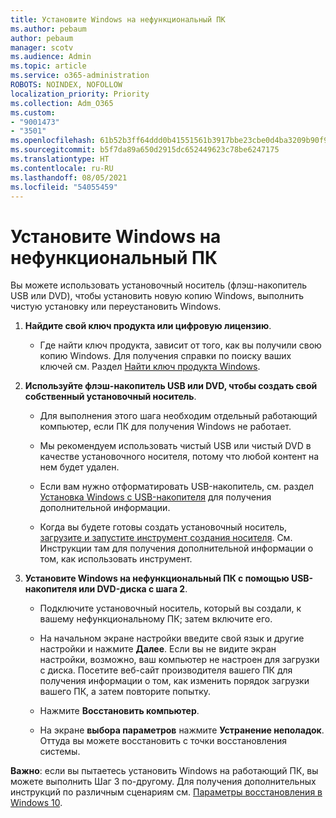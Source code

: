 ```yaml
---
title: Установите Windows на нефункциональный ПК
ms.author: pebaum
author: pebaum
manager: scotv
ms.audience: Admin
ms.topic: article
ms.service: o365-administration
ROBOTS: NOINDEX, NOFOLLOW
localization_priority: Priority
ms.collection: Adm_O365
ms.custom:
- "9001473"
- "3501"
ms.openlocfilehash: 61b52b3ff64ddd0b41551561b3917bbe23cbe0d4ba3209b90f9079bef2c18225
ms.sourcegitcommit: b5f7da89a650d2915dc652449623c78be6247175
ms.translationtype: HT
ms.contentlocale: ru-RU
ms.lasthandoff: 08/05/2021
ms.locfileid: "54055459"
---
```

# <a name="install-windows-on-a-nonfunctional-pc"></a>Установите Windows на нефункциональный ПК

Вы можете использовать установочный носитель (флэш-накопитель USB или DVD), чтобы установить новую копию Windows, выполнить чистую установку или переустановить Windows.

1. **Найдите свой ключ продукта или цифровую лицензию**.

    - Где найти ключ продукта, зависит от того, как вы получили свою копию Windows. Для получения справки по поиску ваших ключей см. Раздел [Найти ключ продукта Windows](https://support.microsoft.com/help/10749/windows-10-find-product-key). 

2. **Используйте флэш-накопитель USB или DVD, чтобы создать свой собственный установочный носитель**.

    - Для выполнения этого шага необходим отдельный работающий компьютер, если ПК для получения Windows не работает.

    - Мы рекомендуем использовать чистый USB или чистый DVD в качестве установочного носителя, потому что любой контент на нем будет удален.

    - Если вам нужно отформатировать USB-накопитель, см. раздел [Установка Windows с USB-накопителя](https://docs.microsoft.com/windows-hardware/manufacture/desktop/install-windows-from-a-usb-flash-drive) для получения дополнительной информации.

    - Когда вы будете готовы создать установочный носитель, [загрузите и запустите инструмент создания носителя](https://www.microsoft.com/software-download/windows10). См. Инструкции там для получения дополнительной информации о том, как использовать инструмент.

3. **Установите Windows на нефункциональный ПК с помощью USB-накопителя или DVD-диска с шага 2**.

    - Подключите установочный носитель, который вы создали, к вашему нефункциональному ПК; затем включите его.

    - На начальном экране настройки введите свой язык и другие настройки и нажмите **Далее**. Если вы не видите экран настройки, возможно, ваш компьютер не настроен для загрузки с диска. Посетите веб-сайт производителя вашего ПК для получения информации о том, как изменить порядок загрузки вашего ПК, а затем повторите попытку.

    - Нажмите **Восстановить компьютер**.

    - На экране **выбора параметров** нажмите **Устранение неполадок**. Оттуда вы можете восстановить с точки восстановления системы.

**Важно**: если вы пытаетесь установить Windows на работающий ПК, вы можете выполнить Шаг 3 по-другому. Для получения дополнительных инструкций по различным сценариям см. [Параметры восстановления в Windows 10](https://support.microsoft.com/help/12415/windows-10-recovery-options).
